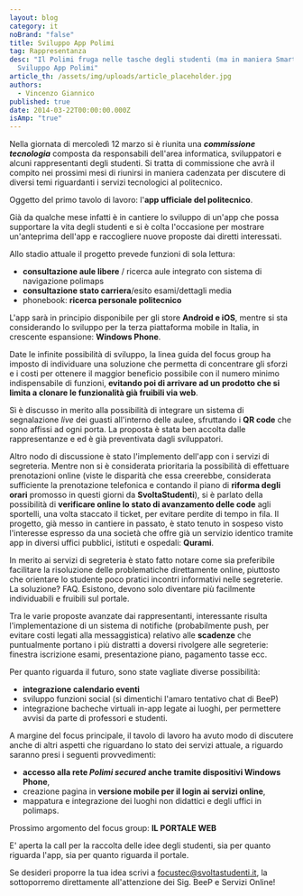 ```yaml
---
layout: blog
category: it
noBrand: "false"
title: Sviluppo App Polimi
tag: Rappresentanza
desc: "Il Polimi fruga nelle tasche degli studenti (ma in maniera Smart):
  Sviluppo App Polimi"
article_th: /assets/img/uploads/article_placeholder.jpg
authors:
  - Vincenzo Giannico
published: true
date: 2014-03-22T00:00:00.000Z
isAmp: "true"
---
```

Nella giornata di mercoledì 12 marzo si è riunita una ***commissione tecnologia*** composta da responsabili dell'area informatica, sviluppatori e alcuni rappresentanti degli studenti. Si tratta di commissione che avrà il compito nei prossimi mesi di riunirsi in maniera cadenzata per discutere di diversi temi riguardanti i servizi tecnologici al politecnico.

Oggetto del primo tavolo di lavoro: l'**app ufficiale del politecnico**.

Già da qualche mese infatti è in cantiere lo sviluppo di un'app che possa supportare la vita degli studenti e si è colta l'occasione per mostrare un'anteprima dell'app e raccogliere nuove proposte dai diretti interessati.

Allo stadio attuale il progetto prevede funzioni di sola lettura:

* **consultazione aule libere** / ricerca aule integrato con sistema di navigazione polimaps
* **consultazione stato carriera**/esito esami/dettagli media
* phonebook: **ricerca personale politecnico**

L'app sarà in principio disponibile per gli store **Android e iOS**, mentre si sta considerando lo sviluppo per la terza piattaforma mobile in Italia, in crescente espansione: **Windows Phone**.

Date le infinite possibilità di sviluppo, la linea guida del focus group ha imposto di individuare una soluzione che permetta di concentrare gli sforzi e i costi per ottenere il maggior beneficio possibile con il numero minimo indispensabile di funzioni, **evitando poi di arrivare ad un prodotto che si limita a clonare le funzionalità già fruibili via web**.

Sì è discusso in merito alla possibilità di integrare un sistema di segnalazione *live* dei guasti all'interno delle aulee, sfruttando i **QR code** che sono affissi ad ogni porta. La proposta è stata ben accolta dalle rappresentanze e ed è già preventivata dagli sviluppatori.

Altro nodo di discussione è stato l'implemento dell'app con i servizi di segreteria. Mentre non si è considerata prioritaria la possibilità di effettuare prenotazioni online (viste le disparità che essa creerebbe, considerata sufficiente la prenotazione telefonica e contando il piano di **riforma degli orari** promosso in questi giorni da **SvoltaStudenti**), si è parlato della possibilità di **verificare online lo stato di avanzamento delle code** agli sportelli, una volta staccato il ticket, per evitare perdite di tempo in fila. Il progetto, già messo in cantiere in passato, è stato tenuto in sospeso visto l'interesse espresso da una società che offre già un servizio identico tramite app in diversi uffici pubblici, istituti e ospedali: **Qurami**.

In merito ai servizi di segreteria è stato fatto notare come sia preferibile facilitare la risoluzione delle problematiche direttamente online, piuttosto che orientare lo studente poco pratici incontri informativi nelle segreterie. La soluzione? FAQ. Esistono, devono solo diventare più facilmente individuabili e fruibili sul portale.

Tra le varie proposte avanzate dai rappresentanti, interessante risulta l'implementazione di un sistema di notifiche (probabilmente push, per evitare costi legati alla messaggistica) relativo alle **scadenze** che puntualmente portano i più distratti a doversi rivolgere alle segreterie: finestra iscrizione esami, presentazione piano, pagamento tasse ecc.

Per quanto riguarda il futuro, sono state vagliate diverse possibilità:

* **integrazione calendario eventi**
* sviluppo funzioni social (si dimentichi l'amaro tentativo chat di BeeP)
* integrazione bacheche virtuali in-app legate ai luoghi, per permettere avvisi da parte di professori e studenti.

A margine del focus principale, il tavolo di lavoro ha avuto modo di discutere anche di altri aspetti che riguardano lo stato dei servizi attuale, a riguardo saranno presi i seguenti provvedimenti:

* **accesso alla rete *Polimi secured* anche tramite dispositivi Windows Phone**,
* creazione pagina in **versione mobile per il login ai servizi online**,
* mappatura e integrazione dei luoghi non didattici e degli uffici in polimaps.

Prossimo argomento del focus group: **IL PORTALE WEB**

E' aperta la call per la raccolta delle idee degli studenti, sia per quanto riguarda l'app, sia per quanto riguarda il portale.

Se desideri proporre la tua idea scrivi a [focustec@svoltastudenti.it](mailto:focustec@intranet.svoltastudenti.it), la sottoporremo direttamente all'attenzione dei Sig. BeeP e Servizi Online!